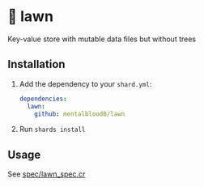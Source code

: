 # 🌄 lawn

Key-value store with mutable data files but without trees

## Installation

1. Add the dependency to your `shard.yml`:

   ```yaml
   dependencies:
     lawn:
       github: mentalblood0/lawn
   ```

2. Run `shards install`

## Usage

See [spec/lawn_spec.cr](./spec/lawn_spec.cr)
